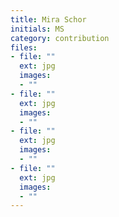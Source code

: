 ```yaml
---
title: Mira Schor
initials: MS
category: contribution
files:
- file: ""
  ext: jpg
  images:
  - ""
- file: ""
  ext: jpg
  images:
  - ""
- file: ""
  ext: jpg
  images:
  - ""
- file: ""
  ext: jpg
  images:
  - ""
---
```


